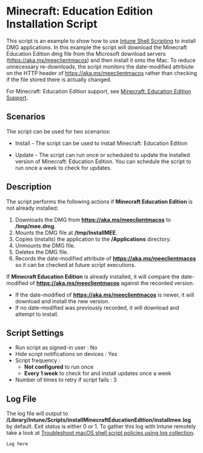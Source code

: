 # Minecraft: Education Edition Installation Script

This script is an example to show how to use [Intune Shell Scripting](https://docs.microsoft.com/en-us/mem/intune/apps/macos-shell-scripts) to install DMG applications. In this example the script will download the Minecraft Education Edition dmg file from the Microsoft download servers (https://aka.ms/meeclientmacos) and then install it onto the Mac. To reduce unnecessary re-downloads, the script monitors the date-modified attrbiute on the HTTP header of https://aka.ms/meeclientmacos rather than checking if the file stored there is actually changed.

For Minecraft: Education Edition support, see [Minecraft: Education Edition Support](https://educommunity.minecraft.net/).

## Scenarios
The script can be used for two scenarios:

 - Install - The script can be used to install Minecraft: Education Edition
 
 - Update - The script can run once or scheduled to update the installed version of Minecraft: Education Edition. You can schedule the script to run once a week to check for updates.

## Description

The script performs the following actions if **Minecraft Education Edition** is not already installed:
1. Downloads the DMG from **https://aka.ms/meeclientmacos** to **/tmp/mee.dmg**.
2. Mounts the DMG file at **/tmp/InstallMEE**.
3. Copies (installs) the application to the **/Applications** directory.
4. Unmounts the DMG file.
5. Deletes the DMG file.
6. Records the date-modified attribute of **https://aka.ms/meeclientmacos** so it can be checked at future script executions.

If **Minecraft Education Edition** is already installed, it will compare the date-modified of **https://aka.ms/meeclientmacos** against the recorded version. 
 - If the date-modified of **https://aka.ms/meeclientmacos** is newer, it will download and install the new version.
 - If no date-modified was previously recorded, it will download and attempt to install.

## Script Settings

- Run script as signed-in user : No
- Hide script notifications on devices : Yes
- Script frequency : 
  - **Not configured** to run once
  - **Every 1 week** to check for and install updates once a week
- Number of times to retry if script fails : 3

## Log File

The log file will output to **/Library/Intune/Scripts/installMinecraftEducationEdition/installmee.log** by default. Exit status is either 0 or 1. To gather this log with Intune remotely take a look at [Troubleshoot macOS shell script policies using log collection](https://docs.microsoft.com/en-us/mem/intune/apps/macos-shell-scripts#troubleshoot-macos-shell-script-policies-using-log-collection).
```
Log here
```
